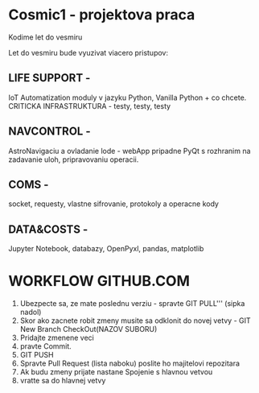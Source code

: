 # Cosmic1 - projektova praca
Kodime let do vesmiru

Let do vesmiru bude vyuzivat viacero pristupov:

## LIFE SUPPORT - 

IoT Automatization moduly v jazyku Python, Vanilla Python + co chcete. CRITICKA INFRASTRUKTURA - 
testy, testy, testy

## NAVCONTROL -
AstroNavigaciu a ovladanie lode - webApp pripadne PyQt s rozhranim na zadavanie uloh, pripravovaniu 
operacii.

## COMS - 
socket, requesty, vlastne sifrovanie, protokoly a operacne kody

## DATA&COSTS - 
Jupyter Notebook, databazy, OpenPyxl, pandas, matplotlib 

# WORKFLOW  GITHUB.COM 

1. Ubezpecte sa, ze mate poslednu verziu - spravte GIT PULL''' (sipka nadol)
2. Skor ako zacnete robit zmeny musite sa odklonit do novej vetvy - GIT New Branch CheckOut(NAZOV SUBORU)
3. Pridajte zmenene veci
4. pravte Commit.
5. GIT PUSH
6. Spravte Pull Request (lista naboku) poslite ho majitelovi repozitara
7. Ak budu zmeny prijate nastane Spojenie s hlavnou vetvou
8. vratte sa do hlavnej vetvy



